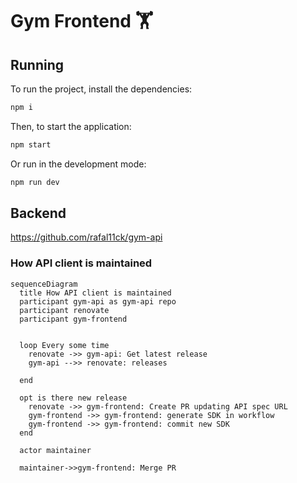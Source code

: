 # Gym Frontend 🏋️

## Running

To run the project, install the dependencies:

```bash
npm i
```

Then, to start the application:

```bash
npm start
```

Or run in the development mode:

```bash
npm run dev
```
## Backend 

https://github.com/rafal11ck/gym-api

### How API client is maintained

```mermaid
sequenceDiagram
  title How API client is maintained
  participant gym-api as gym-api repo
  participant renovate
  participant gym-frontend


  loop Every some time
    renovate ->> gym-api: Get latest release
    gym-api -->> renovate: releases

  end

  opt is there new release
    renovate ->> gym-frontend: Create PR updating API spec URL 
    gym-frontend ->> gym-frontend: generate SDK in workflow
    gym-frontend ->> gym-frontend: commit new SDK
  end

  actor maintainer
  
  maintainer->>gym-frontend: Merge PR
```